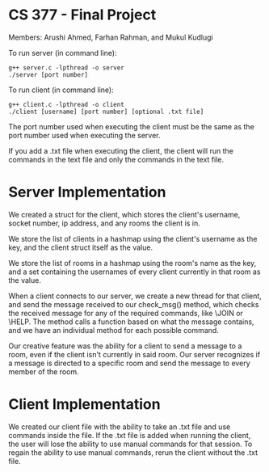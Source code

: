 # CS 377 - Final Project
Members: Arushi Ahmed, Farhan Rahman, and Mukul Kudlugi

To run server (in command line):
```
g++ server.c -lpthread -o server
./server [port number]
```

To run client (in command line):
```
g++ client.c -lpthread -o client
./client [username] [port number] [optional .txt file]
```

The port number used when executing the client must be the same as the port number used when executing the server.

If you add a .txt file when executing the client, the client will run the commands in the text file and only the commands in the text file.

# Server Implementation
We created a struct for the client, which stores the client's username, socket number, ip address, and any rooms the client is in.

We store the list of clients in a hashmap using the client's username as the key, and the client struct itself as the value.

We store the list of rooms in a hashmap using the room's name as the key, and a set containing the usernames of every client currently in that room as the value.

When a client connects to our server, we create a new thread for that client, and send the message received to our check_msg() method, which checks the received message for any of the required commands, like \JOIN or \HELP. The method calls a function based on what the message contains, and we have an individual method for each possible command.

Our creative feature was the ability for a client to send a message to a room, even if the client isn't currently in said room. Our server recognizes if a message is directed to a specific room and send the message to every member of the room.

# Client Implementation
We created our client file with the ability to take an .txt file and use commands inside the file. If the .txt file is added when running the client, the user will lose the ability to use manual commands for that session. To regain the ability to use manual commands, rerun the client without the .txt file.
